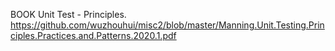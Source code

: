 
BOOK
Unit Test - Principles.
https://github.com/wuzhouhui/misc2/blob/master/Manning.Unit.Testing.Principles.Practices.and.Patterns.2020.1.pdf
